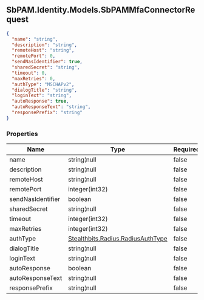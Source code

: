 
<h2 id="tocS_SbPAM.Identity.Models.SbPAMMfaConnectorRequest">SbPAM.Identity.Models.SbPAMMfaConnectorRequest</h2>

<a id="schemasbpam.identity.models.sbpammfaconnectorrequest"></a>
<a id="schema_SbPAM.Identity.Models.SbPAMMfaConnectorRequest"></a>
<a id="tocSsbpam.identity.models.sbpammfaconnectorrequest"></a>
<a id="tocssbpam.identity.models.sbpammfaconnectorrequest"></a>

```json
{
  "name": "string",
  "description": "string",
  "remoteHost": "string",
  "remotePort": 0,
  "sendNasIdentifier": true,
  "sharedSecret": "string",
  "timeout": 0,
  "maxRetries": 0,
  "authType": "MSCHAPv2",
  "dialogTitle": "string",
  "loginText": "string",
  "autoResponse": true,
  "autoResponseText": "string",
  "responsePrefix": "string"
}

```

### Properties

|Name|Type|Required|Restrictions|Description|
|---|---|---|---|---|
|name|string¦null|false|none|none|
|description|string¦null|false|none|none|
|remoteHost|string¦null|false|none|none|
|remotePort|integer(int32)|false|none|none|
|sendNasIdentifier|boolean|false|none|none|
|sharedSecret|string¦null|false|none|none|
|timeout|integer(int32)|false|none|none|
|maxRetries|integer(int32)|false|none|none|
|authType|[Stealthbits.Radius.RadiusAuthType](#schemastealthbits.radius.radiusauthtype)|false|none|none|
|dialogTitle|string¦null|false|none|none|
|loginText|string¦null|false|none|none|
|autoResponse|boolean|false|none|none|
|autoResponseText|string¦null|false|none|none|
|responsePrefix|string¦null|false|none|none|


